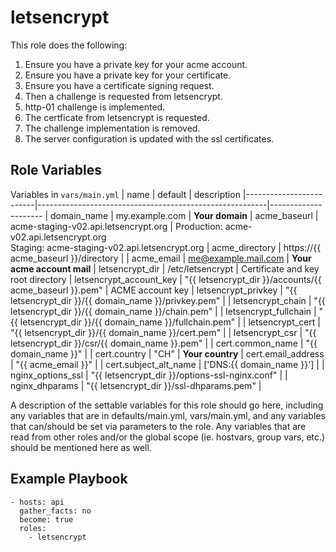letsencrypt
=========

This role does the following:

1. Ensure you have a private key for your acme account.
2. Ensure you have a private key for your certificate.
3. Ensure you have a certificate signing request.
4. Then a challenge is requested from letsencrypt.
5. http-01 challenge is implemented.
6. The certficate from letsencrypt is requested.
7. The challenge implementation is removed.
8. The server configuration is updated with the ssl certificates.

Role Variables
--------------

Variables in `vars/main.yml`
| name                    | default                                                 | description
|-------------------------|---------------------------------------------------------|---------------------
| domain_name             | my.example.com                                          | **Your domain**
| acme_baseurl            | acme-staging-v02.api.letsencrypt.org                    | Production: acme-v02.api.letsencrypt.org </br> Staging: acme-staging-v02.api.letsencrypt.org
| acme_directory          | https://{{ acme_baseurl }}/directory                    |
| acme_email              | me@example.mail.com                                     | **Your acme account mail**
| letsencrypt_dir         | /etc/letsencrypt                                        | Certificate and key root directory
| letsencrypt_account_key | "{{ letsencrypt_dir }}/accounts/{{ acme_baseurl }}.pem" | ACME account key
| letsencrypt_privkey     | "{{ letsencrypt_dir }}/{{ domain_name }}/privkey.pem"   | 
| letsencrypt_chain       | "{{ letsencrypt_dir }}/{{ domain_name }}/chain.pem"     | 
| letsencrypt_fullchain   | "{{ letsencrypt_dir }}/{{ domain_name }}/fullchain.pem" | 
| letsencrypt_cert        | "{{ letsencrypt_dir }}/{{ domain_name }}/cert.pem"      | 
| letsencrypt_csr         | "{{ letsencrypt_dir }}/csr/{{ domain_name }}.pem"       | 
| cert.common_name        | "{{ domain_name }}"                                     |
| cert.country            | "CH"                                                    | **Your country**
| cert.email_address      | "{{ acme_email }}"                                      |
| cert.subject_alt_name   | ['DNS:{{ domain_name }}']                               |
| nginx_options_ssl       | "{{ letsencrypt_dir }}/options-ssl-nginx.conf"          | 
| nginx_dhparams          | "{{ letsencrypt_dir }}/ssl-dhparams.pem"                | 


A description of the settable variables for this role should go here, including any variables that are in defaults/main.yml, vars/main.yml, and any variables that can/should be set via parameters to the role. Any variables that are read from other roles and/or the global scope (ie. hostvars, group vars, etc.) should be mentioned here as well.

Example Playbook
----------------

    - hosts: api
      gather_facts: no
      become: true
      roles:
        - letsencrypt
